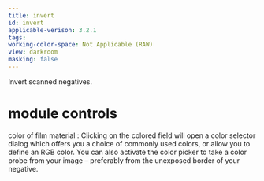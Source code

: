 ```yaml
---
title: invert
id: invert
applicable-verison: 3.2.1
tags: 
working-color-space: Not Applicable (RAW) 
view: darkroom
masking: false
---
```


Invert scanned negatives.

# module controls

color of film material
: Clicking on the colored field will open a color selector dialog which offers you a choice of commonly used colors, or allow you to define an RGB color. You can also activate the color picker to take a color probe from your image – preferably from the unexposed border of your negative.
